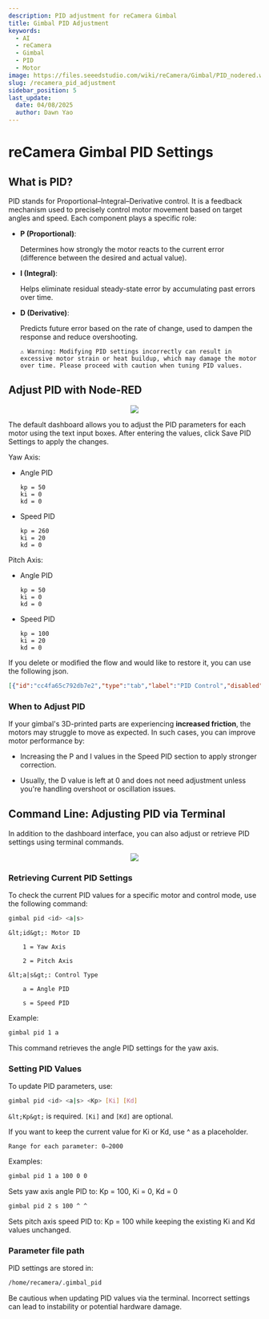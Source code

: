 ```yaml
---
description: PID adjustment for reCamera Gimbal
title: Gimbal PID Adjustment
keywords:
  - AI
  - reCamera
  - Gimbal
  - PID
  - Motor
image: https://files.seeedstudio.com/wiki/reCamera/Gimbal/PID_nodered.webp
slug: /recamera_pid_adjustment
sidebar_position: 5
last_update:
  date: 04/08/2025
  author: Dawn Yao
---
```


# reCamera Gimbal PID Settings

## What is PID?

PID stands for Proportional–Integral–Derivative control. It is a feedback mechanism used to precisely control motor movement based on target angles and speed. Each component plays a specific role:

- **P (Proportional)**: 

  Determines how strongly the motor reacts to the current error (difference between the desired and actual value).

- **I (Integral)**: 

  Helps eliminate residual steady-state error by accumulating past errors over time.

- **D (Derivative)**: 
  
  Predicts future error based on the rate of change, used to dampen the response and reduce overshooting.

      ⚠️ Warning: Modifying PID settings incorrectly can result in excessive motor strain or heat buildup, which may damage the motor over time. Please proceed with caution when tuning PID values.

## Adjust PID with Node-RED

<div align="center"><img width={600} src="https://files.seeedstudio.com/wiki/reCamera/Gimbal/PID_nodered.png" /></div>

The default dashboard allows you to adjust the PID parameters for each motor using the text input boxes. After entering the values, click Save PID Settings to apply the changes.

Yaw Axis:
- Angle PID

      kp = 50
      ki = 0
      kd = 0

- Speed PID

      kp = 260
      ki = 20
      kd = 0

Pitch Axis:
- Angle PID

      kp = 50
      ki = 0
      kd = 0

- Speed PID

      kp = 100
      ki = 20
      kd = 0

If you delete or modified the flow and would like to restore it, you can use the following json. 
```json
[{"id":"cc4fa65c792db7e2","type":"tab","label":"PID Control","disabled":false,"info":"","env":[]},{"id":"486ca54827378f08","type":"ui-text-input","z":"cc4fa65c792db7e2","group":"eb68b89500627338","name":"Yaw angle kp","label":"Yaw angle kp","order":2,"width":0,"height":0,"topic":"yawAngleKp","topicType":"str","mode":"text","tooltip":"","delay":300,"passthru":true,"sendOnDelay":false,"sendOnBlur":true,"sendOnEnter":true,"className":"","clearable":false,"sendOnClear":false,"icon":"","iconPosition":"left","iconInnerPosition":"inside","x":150,"y":80,"wires":[["d1f3c8b3.9c3b9"]]},{"id":"b4f5a7c749aaf50b","type":"ui-text-input","z":"cc4fa65c792db7e2","group":"eb68b89500627338","name":"Yaw angle ki","label":"Yaw angle ki","order":3,"width":0,"height":0,"topic":"yawAngleKi","topicType":"str","mode":"text","tooltip":"","delay":300,"passthru":true,"sendOnDelay":false,"sendOnBlur":true,"sendOnEnter":true,"className":"","clearable":false,"sendOnClear":false,"icon":"","iconPosition":"left","iconInnerPosition":"inside","x":150,"y":120,"wires":[["d1f3c8b3.9c3b9"]]},{"id":"9bbda02a3f464b9c","type":"ui-text-input","z":"cc4fa65c792db7e2","group":"eb68b89500627338","name":"Yaw angle kd","label":"Yaw angle kd","order":4,"width":0,"height":0,"topic":"yawAngleKd","topicType":"str","mode":"text","tooltip":"Usually not needed","delay":300,"passthru":true,"sendOnDelay":false,"sendOnBlur":true,"sendOnEnter":true,"className":"","clearable":false,"sendOnClear":false,"icon":"","iconPosition":"left","iconInnerPosition":"inside","x":150,"y":160,"wires":[["d1f3c8b3.9c3b9"]]},{"id":"238754ae8ef4fe4d","type":"ui-text-input","z":"cc4fa65c792db7e2","group":"eb68b89500627338","name":"Yaw speed kp","label":"Yaw speed kp","order":6,"width":0,"height":0,"topic":"yawSpeedKp","topicType":"str","mode":"text","tooltip":"","delay":300,"passthru":true,"sendOnDelay":false,"sendOnBlur":true,"sendOnEnter":true,"className":"","clearable":false,"sendOnClear":false,"icon":"","iconPosition":"left","iconInnerPosition":"inside","x":160,"y":280,"wires":[["d1f3c8b3.9c3b9"]]},{"id":"4b84ecf3ba7ec5fe","type":"ui-text-input","z":"cc4fa65c792db7e2","group":"eb68b89500627338","name":"Yaw speed ki","label":"Yaw speed ki","order":7,"width":0,"height":0,"topic":"yawSpeedKi","topicType":"str","mode":"text","tooltip":"","delay":300,"passthru":true,"sendOnDelay":false,"sendOnBlur":true,"sendOnEnter":true,"className":"","clearable":false,"sendOnClear":false,"icon":"","iconPosition":"left","iconInnerPosition":"inside","x":150,"y":320,"wires":[["d1f3c8b3.9c3b9"]]},{"id":"887584e5c2a1a232","type":"ui-text-input","z":"cc4fa65c792db7e2","group":"eb68b89500627338","name":"Yaw speed kd","label":"Yaw speed kd","order":8,"width":0,"height":0,"topic":"yawSpeedKd","topicType":"str","mode":"text","tooltip":"Usually not needed","delay":300,"passthru":true,"sendOnDelay":false,"sendOnBlur":true,"sendOnEnter":true,"className":"","clearable":false,"sendOnClear":false,"icon":"","iconPosition":"left","iconInnerPosition":"inside","x":160,"y":360,"wires":[["d1f3c8b3.9c3b9"]]},{"id":"372914c6ec32df4e","type":"ui-text-input","z":"cc4fa65c792db7e2","group":"944f240637232c4b","name":"Pitch angle kp","label":"Pitch angle kp","order":2,"width":0,"height":0,"topic":"pitchAngleKp","topicType":"str","mode":"text","tooltip":"","delay":300,"passthru":true,"sendOnDelay":false,"sendOnBlur":true,"sendOnEnter":true,"className":"","clearable":false,"sendOnClear":false,"icon":"","iconPosition":"left","iconInnerPosition":"inside","x":160,"y":460,"wires":[["d1f3c8b3.9c3b9"]]},{"id":"6efa572a3dce8635","type":"ui-text-input","z":"cc4fa65c792db7e2","group":"944f240637232c4b","name":"Pitch angle ki","label":"Pitch angle ki","order":3,"width":0,"height":0,"topic":"pitchAngleKi","topicType":"str","mode":"text","tooltip":"","delay":300,"passthru":true,"sendOnDelay":false,"sendOnBlur":true,"sendOnEnter":true,"className":"","clearable":false,"sendOnClear":false,"icon":"","iconPosition":"left","iconInnerPosition":"inside","x":160,"y":500,"wires":[["d1f3c8b3.9c3b9"]]},{"id":"ed858ab093332ace","type":"ui-text-input","z":"cc4fa65c792db7e2","group":"944f240637232c4b","name":"Pitch angle kd","label":"Pitch angle kd","order":4,"width":0,"height":0,"topic":"pitchAngleKd","topicType":"str","mode":"text","tooltip":"Usually not needed","delay":300,"passthru":true,"sendOnDelay":false,"sendOnBlur":true,"sendOnEnter":true,"className":"","clearable":false,"sendOnClear":false,"icon":"","iconPosition":"left","iconInnerPosition":"inside","x":160,"y":540,"wires":[["d1f3c8b3.9c3b9"]]},{"id":"9ec2abda6b790f54","type":"ui-text-input","z":"cc4fa65c792db7e2","group":"944f240637232c4b","name":"Pitch speed kp","label":"Pitch speed kp","order":6,"width":0,"height":0,"topic":"pitchSpeedKp","topicType":"str","mode":"text","tooltip":"","delay":300,"passthru":true,"sendOnDelay":false,"sendOnBlur":true,"sendOnEnter":true,"className":"","clearable":false,"sendOnClear":false,"icon":"","iconPosition":"left","iconInnerPosition":"inside","x":160,"y":660,"wires":[["d1f3c8b3.9c3b9"]]},{"id":"8e84cd5ae33d92e2","type":"ui-text-input","z":"cc4fa65c792db7e2","group":"944f240637232c4b","name":"Pitch speed ki","label":"Pitch speed ki","order":7,"width":0,"height":0,"topic":"pitchSpeedKi","topicType":"str","mode":"text","tooltip":"","delay":300,"passthru":true,"sendOnDelay":false,"sendOnBlur":true,"sendOnEnter":true,"className":"","clearable":false,"sendOnClear":false,"icon":"","iconPosition":"left","iconInnerPosition":"inside","x":160,"y":700,"wires":[["d1f3c8b3.9c3b9"]]},{"id":"59d46006e8c6d39b","type":"ui-text-input","z":"cc4fa65c792db7e2","group":"944f240637232c4b","name":"Pitch speed kd","label":"Pitch speed kd","order":8,"width":0,"height":0,"topic":"pitchSpeedKd","topicType":"str","mode":"text","tooltip":"Usually not needed","delay":300,"passthru":true,"sendOnDelay":false,"sendOnBlur":true,"sendOnEnter":true,"className":"","clearable":false,"sendOnClear":false,"icon":"","iconPosition":"left","iconInnerPosition":"inside","x":160,"y":740,"wires":[["d1f3c8b3.9c3b9"]]},{"id":"4d5a3b8e.4c1b3","type":"ui-button","z":"cc4fa65c792db7e2","group":"800d559a9f15602f","name":"Save PID Settings","label":"Save PID Settings","order":1,"width":3,"height":0,"emulateClick":false,"tooltip":"","color":"","bgcolor":"","className":"","icon":"","iconPosition":"left","payload":"","payloadType":"str","topic":"save_pid","topicType":"str","buttonColor":"","textColor":"","iconColor":"","enableClick":true,"enablePointerdown":false,"pointerdownPayload":"","pointerdownPayloadType":"str","enablePointerup":false,"pointerupPayload":"","pointerupPayloadType":"str","x":510,"y":420,"wires":[["e51b9162051b9a96"]]},{"id":"d1f3c8b3.9c3b9","type":"function","z":"cc4fa65c792db7e2","name":"Generate PID Config","func":"// 初始化 PID 参数对象（存储在 context 中，避免全局污染）\ncontext.global.pidParams = context.global.pidParams || {\n    yawAngle: { Kp: 50, Ki: 0, Kd: 0 },\n    yawSpeed: { Kp: 200, Ki: 20, Kd: 0 },\n    pitchAngle: { Kp: 50, Ki: 0, Kd: 0 },\n    pitchSpeed: { Kp: 100, Ki: 20, Kd: 0 }\n};\n\n// 提取 msg.topic 中的参数类型（例如 \"yawAngleKp\" -\u003E [\"yawAngle\", \"Kp\"]）\nconst topicParts = msg.topic.match(/(yaw|pitch)(Angle|Speed)(Kp|Ki|Kd)/i);\nif (topicParts) {\n    const [_, type, mode, param] = topicParts; // 解构匹配结果\n    const key = ${type.toLowerCase()}${mode}; // 例如 \"yawAngle\"\n\n    // 动态更新对应的 PID 参数（如果输入为空，则设置为 '^'）\n    if (context.global.pidParams[key]) {\n        const value = msg.payload.trim(); // 去除前后空格\n        context.global.pidParams[key][param] = (value === \"\") ? \"^\" : parseFloat(value);\n    }\n}\n\n// 生成配置行（处理可能的 '^' 符号）\nconst { yawAngle, yawSpeed, pitchAngle, pitchSpeed } = context.global.pidParams;\n\n// 辅助函数：将值转换为字符串（如果是 '^' 则直接使用，否则转为数字）\nconst formatValue = (val) =\u003E (val === \"^\") ? \"^\" : val;\n\nconst yawAnglePIDLine = 1 0A ${formatValue(yawAngle.Kp)} ${formatValue(yawAngle.Ki)} ${formatValue(yawAngle.Kd)};\nconst yawSpeedPIDLine = 1 0B ${formatValue(yawSpeed.Kp)} ${formatValue(yawSpeed.Ki)} ${formatValue(yawSpeed.Kd)};\nconst pitchAnglePIDLine = 2 0A ${formatValue(pitchAngle.Kp)} ${formatValue(pitchAngle.Ki)} ${formatValue(pitchAngle.Kd)};\nconst pitchSpeedPIDLine = 2 0B ${formatValue(pitchSpeed.Kp)} ${formatValue(pitchSpeed.Ki)} ${formatValue(pitchSpeed.Kd)};\n\n// 合并为多行字符串\nmsg.payload = [\n    yawAnglePIDLine,\n    yawSpeedPIDLine,\n    pitchAnglePIDLine,\n    pitchSpeedPIDLine\n].join(\"\\n\");\n\nreturn msg;","outputs":1,"timeout":"","noerr":0,"initialize":"","finalize":"","libs":[],"x":500,"y":340,"wires":[[]]},{"id":"a1b2c3d4.5678e9","type":"file","z":"cc4fa65c792db7e2","name":"Save PID Config","filename":"/home/recamera/.gimbal_pid","filenameType":"str","appendNewline":true,"createDir":true,"overwriteFile":"true","encoding":"utf8","x":1080,"y":420,"wires":[[]]},{"id":"e51b9162051b9a96","type":"function","z":"cc4fa65c792db7e2","name":"Send PID Config","func":"// 生成配置行\nconst { yawAngle, yawSpeed, pitchAngle, pitchSpeed } = context.global.pidParams;\n// 生成四行配置\nconst yawAnglePIDLine = 1 0A ${yawAngle.Kp} ${yawAngle.Ki} ${yawAngle.Kd};\nconst yawSpeedPIDLine = 1 0B ${yawSpeed.Kp} ${yawSpeed.Ki} ${yawSpeed.Kd};\nconst pitchAnglePIDLine = 2 0A ${pitchAngle.Kp} ${pitchAngle.Ki} ${pitchAngle.Kd};\nconst pitchSpeedPIDLine = 2 0B ${pitchSpeed.Kp} ${pitchSpeed.Ki} ${pitchSpeed.Kd};\n\n// 合并为多行字符串\nmsg.payload = [\n    yawAnglePIDLine,\n    yawSpeedPIDLine,\n    pitchAnglePIDLine,\n    pitchSpeedPIDLine\n].join(\"\\n\"); // 用换行符连接\n\nreturn msg;","outputs":1,"timeout":0,"noerr":0,"initialize":"","finalize":"","libs":[],"x":830,"y":420,"wires":[["a1b2c3d4.5678e9"]]},{"id":"63a60476f1f25797","type":"ui-text","z":"cc4fa65c792db7e2","group":"eb68b89500627338","order":1,"width":0,"height":0,"name":"Yaw Angle Recommend PID","label":"Angle PID Recommended: Kp = 50; Ki = 0; Kd = 0","format":"{{msg.payload}}","layout":"row-spread","style":false,"font":"","fontSize":16,"color":"#717171","wrapText":false,"className":"","x":200,"y":40,"wires":[]},{"id":"6e6a453706f099be","type":"ui-text","z":"cc4fa65c792db7e2","group":"eb68b89500627338","order":5,"width":0,"height":0,"name":"Yaw Speed Recommend PID","label":"Speed PID Recommended: Kp = 260; Ki = 20; Kd = 0","format":"{{msg.payload}}","layout":"row-spread","style":false,"font":"","fontSize":16,"color":"#717171","wrapText":false,"className":"","x":200,"y":240,"wires":[]},{"id":"986642415d11c6f2","type":"ui-text","z":"cc4fa65c792db7e2","group":"944f240637232c4b","order":1,"width":0,"height":0,"name":"Pitch Angle Recommend PID","label":"Angle PID Recommended: Kp = 50; Ki = 0; Kd = 0","format":"{{msg.payload}}","layout":"row-spread","style":false,"font":"","fontSize":16,"color":"#717171","wrapText":false,"className":"","x":200,"y":420,"wires":[]},{"id":"1798f80fcc4b79b0","type":"ui-text","z":"cc4fa65c792db7e2","group":"944f240637232c4b","order":5,"width":0,"height":0,"name":"Pitch Speed Recommend PID","label":"Speed PID Recommended: Kp = 260; Ki = 20; Kd = 0","format":"{{msg.payload}}","layout":"row-spread","style":false,"font":"","fontSize":16,"color":"#717171","wrapText":false,"className":"","x":210,"y":620,"wires":[]},{"id":"eb68b89500627338","type":"ui-group","name":"Yaw Axis","page":"c315d27890fbd048","width":"6","height":"1","order":1,"showTitle":true,"className":"","visible":"true","disabled":"false","groupType":"default"},{"id":"944f240637232c4b","type":"ui-group","name":"Pitch Axis","page":"c315d27890fbd048","width":"6","height":"1","order":2,"showTitle":true,"className":"","visible":"true","disabled":"false","groupType":"default"},{"id":"800d559a9f15602f","type":"ui-group","name":"Send Config","page":"c315d27890fbd048","width":"12","height":"1","order":3,"showTitle":false,"className":"","visible":"true","disabled":"false","groupType":"default"},{"id":"c315d27890fbd048","type":"ui-page","name":"PID Control","ui":"e2f7615831d73e4b","path":"/pid_control","icon":"fa-sliders","layout":"grid","theme":"f5ee49967f8103a8","breakpoints":[{"name":"Default","px":"0","cols":"3"},{"name":"Tablet","px":"576","cols":"6"},{"name":"Small Desktop","px":"768","cols":"9"},{"name":"Desktop","px":"1024","cols":"12"}],"order":2,"className":"","visible":"true","disabled":"false"},{"id":"e2f7615831d73e4b","type":"ui-base","name":"My Dashboard","path":"/dashboard","appIcon":"","includeClientData":true,"acceptsClientConfig":["ui-notification","ui-control"],"showPathInSidebar":false,"navigationStyle":"default","titleBarStyle":"default","showReconnectNotification":true,"notificationDisplayTime":1,"showDisconnectNotification":true},{"id":"f5ee49967f8103a8","type":"ui-theme","name":"Default Theme","colors":{"surface":"#ffffff","primary":"#0094ce","bgPage":"#eeeeee","groupBg":"#ffffff","groupOutline":"#cccccc"},"sizes":{"density":"default","pagePadding":"12px","groupGap":"12px","groupBorderRadius":"4px","widgetGap":"12px"}}]
```

### When to Adjust PID

If your gimbal's 3D-printed parts are experiencing **increased friction**, the motors may struggle to move as expected. In such cases, you can improve motor performance by:

  - Increasing the P and I values in the Speed PID section to apply stronger correction.

  - Usually, the D value is left at 0 and does not need adjustment unless you're handling overshoot or oscillation issues.

## Command Line: Adjusting PID via Terminal

In addition to the dashboard interface, you can also adjust or retrieve PID settings using terminal commands.

<div align="center"><img width={600} src="https://files.seeedstudio.com/wiki/reCamera/Gimbal/terminal_pid.png" /></div>

### Retrieving Current PID Settings

To check the current PID values for a specific motor and control mode, use the following command:

```bash
gimbal pid <id> <a|s>
```

    &lt;id&gt;: Motor ID

        1 = Yaw Axis

        2 = Pitch Axis

    &lt;a|s&gt;: Control Type

        a = Angle PID

        s = Speed PID

Example:

```bash
gimbal pid 1 a
```

This command retrieves the angle PID settings for the yaw axis.

### Setting PID Values

To update PID parameters, use:

```bash
gimbal pid <id> <a|s> <Kp> [Ki] [Kd]
```

  `&lt;Kp&gt;` is required. `[Ki]` and `[Kd]` are optional.

If you want to keep the current value for Ki or Kd, use ^ as a placeholder.

    Range for each parameter: 0–2000

Examples:

```bash
gimbal pid 1 a 100 0 0
```

Sets yaw axis angle PID to: Kp = 100, Ki = 0, Kd = 0

```bash
gimbal pid 2 s 100 ^ ^
```

Sets pitch axis speed PID to: Kp = 100 while keeping the existing Ki and Kd values unchanged.

### Parameter file path

PID settings are stored in:

```bash
/home/recamera/.gimbal_pid
```

Be cautious when updating PID values via the terminal. Incorrect settings can lead to instability or potential hardware damage.